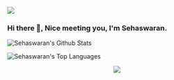 ![](https://komarev.com/ghpvc/?username=sehaswaran&color=blueviolet&style=flat&label=Profile+Hits)

### Hi there 👋, Nice meeting you, I'm Sehaswaran.

![Sehaswaran's Github Stats](https://github-readme-stats.vercel.app/api?username=sehaswaran&show_icons=true&theme=dracula&count_private=true)

![Sehaswaran's Top Languages](https://github-readme-stats.vercel.app/api/top-langs/?username=sehaswaran&layout=compact&count_private=true)


<p align="center"><img src="https://github-readme-streak-stats.herokuapp.com/?user=sehaswaran&theme=dark&ring=FFB19A&hide_border=true&currStreakNum=F6A085&fire=F6A085&currStreakLabel=F6A085"></p>

<!--
**sehaswaran/sehaswaran** is a ✨ _special_ ✨ repository because its `README.md` (this file) appears on your GitHub profile.

Here are some ideas to get you started:

- 🔭 I’m currently working on ...
- 🌱 I’m currently learning ...
- 👯 I’m looking to collaborate on ...
- 🤔 I’m looking for help with ...
- 💬 Ask me about ...
- 📫 How to reach me: ...
- 😄 Pronouns: ...
- ⚡ Fun fact: ...
-->
